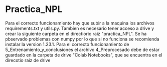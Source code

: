 # Practica_NPL
Para el correcto funcionamiento hay que subir a la maquina los archivos requirements.txt y utils.py.
Tambien es necesario tener acceso a drive y crear la siguiente carpeta en el directiorio raiz "practica_NPL".
Se ha pbservado problemas con numpy por lo que si no funciona se recomienda instalar la version 1.23.1.
Para el correcto funcionamiento de 5_Entrenamiento_y_conclusiones el archivo 4_Preprocesado debe de estar guardado en la carpeta de drive "Colab Notebooks", que se encuentra en el direcotio raiz de drive

